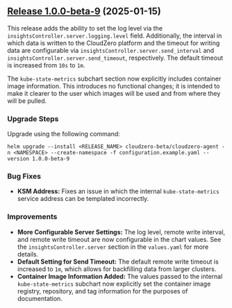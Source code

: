 ## [Release 1.0.0-beta-9](https://github.com/Cloudzero/cloudzero-agent/compare/v0.0.28...v1.0.0-beta-9) (2025-01-15)

This release adds the ability to set the log level via the `insightsController.server.logging.level` field. Additionally, the interval in which data is written to the CloudZero platform and the timeout for writing data are configurable via `insightsController.server.send_interval` and `insightsController.server.send_timeout`, respectively. The default timeout is increased from `10s` to `1m`.

The `kube-state-metrics` subchart section now explicitly includes container image information. This introduces no functional changes; it is intended to make it clearer to the user which images will be used and from where they will be pulled.

### Upgrade Steps
Upgrade using the following command:
```console
helm upgrade --install <RELEASE_NAME> cloudzero-beta/cloudzero-agent -n <NAMESPACE> --create-namespace -f configuration.example.yaml --version 1.0.0-beta-9
```

### Bug Fixes
* **KSM Address:** Fixes an issue in which the internal `kube-state-metrics` service address can be templated incorrectly.

### Improvements
* **More Configurable Server Settings:** The log level, remote write interval, and remote write timeout are now configurable in the chart values. See the `insightsController.server` section in the `values.yaml` for more details.
* **Default Setting for Send Timeout:** The default remote write timeout is increased to `1m`, which allows for backfilling data from larger clusters.
* **Container Image Information Added:** The values passed to the internal `kube-state-metrics` subchart now explicitly set the container image registry, repository, and tag information for the purposes of documentation.
